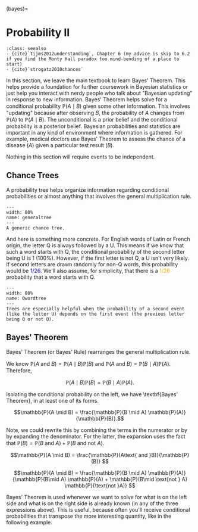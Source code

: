 (bayes)=
# Probability II

```{admonition} Important Readings
:class: seealso
- {cite}`tijms2012understanding`, Chapter 6 (my advice is skip to 6.2 if you find the Monty Hall paradox too mind-bending of a place to start)
- {cite}`strogatz2010chances`
```

In this section, we leave the main textbook to learn Bayes' Theorem. This helps provide a foundation for further coursework in Bayesian statistics or just help you interact with nerdy people who talk about "Bayesian updating" in response to new information. Bayes' Theorem helps solve for a conditional probability $\mathbb{P}(A \mid B)$ given some other information. This involves "updating" because after observing $B$, the probability of $A$ changes from $\mathbb{P}(A)$ to $\mathbb{P}(A \mid B)$. The unconditional is a prior belief and the conditional probability is a posterior belief. Bayesian probabilities and statistics are important in any kind of environment where information is gathered. For example, medical doctors use Bayes' Theorem to assess the chance of a disease ($A$) given a particular test result ($B$). 

Nothing in this section will require events to be independent. 


## Chance Trees

A probability tree helps organize information regarding conditional probabilities or almost anything that involves the general multiplication rule. 


```{figure} images/tikz/generaltree.svg
---
width: 80%
name: generaltree
---
A generic chance tree.
```

And here is something more concrete. For English words of Latin or French origin, the letter Q is always followed by a U. This means if we know that such a word starts with Q, the conditional probability of the second letter being U is <span style="color: #006400;">1</span> (100%). However, if the first letter is not Q, a U isn't very likely. If second letters are drawn randomly for non-Q words, this probability would be <span style="color: #0000CD;">1/26</span>. We'll also assume, for simplicity, that there is a <span style="color: #FFA500;">1/26</span> probability that a word starts with Q.


```{figure} images/tikz/Qwordtree.svg
---
width: 80%
name: Qwordtree
---
Trees are especially helpful when the probability of a second event (like the letter U) depends on the first event (the previous letter being Q or not Q).
```


## Bayes' Theorem

Bayes' Theorem (or Bayes' Rule) rearranges the general multiplication rule. 

We know $\mathbb{P}(A\text{ and } B) = \mathbb{P}(A \mid B) \mathbb{P}(B)$ and $\mathbb{P}(A\text{ and } B) = \mathbb{P}(B \mid A) \mathbb{P}(A)$. Therefore,

$$\mathbb{P}(A \mid B) \mathbb{P}(B) = \mathbb{P}(B \mid A) \mathbb{P}(A). $$

Isolating the conditional probability on the left, we have \textbf{Bayes' Theorem}, in at least one of its forms.

$$\mathbb{P}(A \mid B) = \frac{\mathbb{P}(B \mid A) \mathbb{P}(A)}{\mathbb{P}(B)}.$$

Note, we could rewrite this by combining the terms in the numerator or by by expanding the denominator. For the latter, the expansion uses the fact that $\mathbb{P}(B) = \mathbb{P}(B\text{ and }A) + \mathbb{P}(B\text{ and not }A)$.

 $$\mathbb{P}(A \mid B)  = \frac{\mathbb{P}(A\text{ and }B)}{\mathbb{P}(B)} $$
 
 $$\mathbb{P}(A \mid B)  = \frac{\mathbb{P}(B \mid A) \mathbb{P}(A)}{\mathbb{P}(B\mid A) \mathbb{P}(A) + \mathbb{P}(B\mid \text{not } A) \mathbb{P}(\text{not }A)} $$


Bayes' Theorem is used whenever we want to solve for what is on the left side and what is on the right side is already known (in any of the three expressions above). This is useful, because often you'll receive conditional probabilities that transpose the more interesting quantity, like in the following example. 

